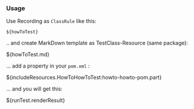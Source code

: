 ### Usage

Use Recording as `ClassRule` like this:

```
${howToTest}
```

.. and create MarkDown template as TestClass-Resource (same package):

${howToTest.md}

... add a property in your `pom.xml` :

${includeResources.HowToHowToTest:howto-howto-pom.part}

... and you will get this:

${runTest.renderResult}
